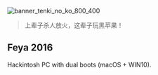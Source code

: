 
![banner_tenki_no_ko_800_400](https://user-images.githubusercontent.com/3963397/118701868-c824ab80-b846-11eb-8326-ef55a4281c66.jpg)

>  上辈子杀人放火，这辈子玩黑苹果！


## Feya 2016
Hackintosh PC with dual boots (macOS + WIN10).
